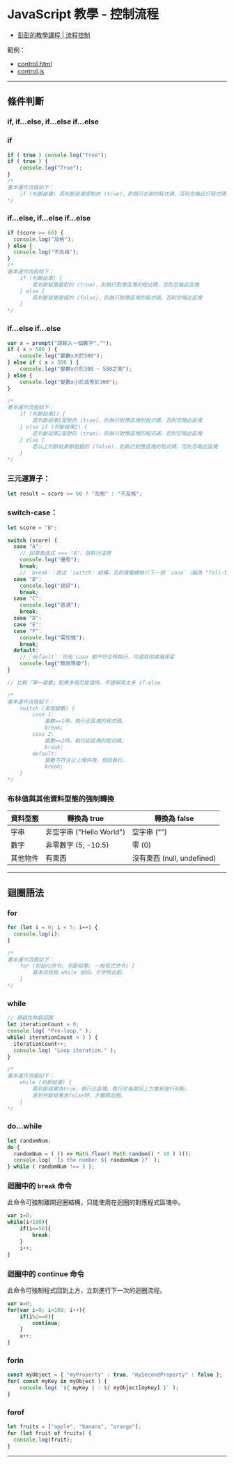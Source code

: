 # JavaScript 教學 - 控制流程

* [彭彭的教學課程 | 流程控制](https://docs.google.com/presentation/d/17Atsg0gRhYaSaAMT4ztHxdeoGIui_zNj1vTMsMiWrRw/edit?usp=sharing)

範例：
* [control.html](../example/control.html)
* [control.js](../example/control.js)

---


## 條件判斷
### if, if...else, if...else if...else
### if
```js
if ( true ) console.log("True");
if ( true ) {
    console.log("True");
}
/*
基本運作流程如下：
    if (判斷結果) 若判斷結果是對的 (true)，則執行右側的程式碼，否則忽略此行程式碼
*/
```
### if...else, if...else if...else
```js
if (score >= 60) {
  console.log("及格");
} else {
  console.log("不及格");
}
/*
基本運作流程如下：
    if (判斷結果) {
        若判斷結果是對的 (true)，則執行對應區塊的程式碼，否則忽略此區塊
    } else {
        若判斷結果是錯的 (false)，則執行對應區塊的程式碼，否則忽略此區塊
    }
*/
```
### if...else if...else
```js
var x = prompt("請輸入一個數字","");
if ( x > 500 ) {
	console.log("變數x大於500");
} else if ( x > 300 ) {
	console.log("變數x介於300 ~ 500之間");
} else {
	console.log("變數x小於或等於300");
}

/*
基本運作流程如下：
    if (判斷結果1) {
        若判斷結果1是對的 (true)，則執行對應區塊的程式碼，否則忽略此區塊
    } else if (判斷結果2) {
        若判斷結果2是對的 (true)，則執行對應區塊的程式碼，否則忽略此區塊
    } else {
        若以上判斷結果都是錯的 (false)，則執行對應區塊的程式碼，否則忽略此區塊
    }
*/
```

### 三元運算子：
```js
let result = score >= 60 ? "及格" : "不及格";
```

### switch-case：
```js
let score = "B";

switch (score) {
  case "A":
    // 如果表達式 === "A"，就執行這裡
    console.log("優秀");
    break;
    // `break`：跳出 `switch` 結構，否則會繼續執行下一個 `case`（稱為 "fall-through" 現象）
  case "B":
    console.log("良好");
    break;
  case "C":
    console.log("普通");
    break;
  case "D":
  case "E":
  case "F":
    console.log("需加強");
    break;
  default:
    // `default`：所有 case 都不符合時執行，可選寫但建議保留
    console.log("無效等級");
}

// 比較「單一變數」對應多個可能值時，不建線寫太多 if-else

/*
基本運作流程如下：
    switch (某個變數) {
        case 1: 
            變數==1時，執行此區塊的程式碼。
            break;
        case 2: 
            變數==2時，執行此區塊的程式碼。
            break;
        default: 
            變數不符合以上條件時，預設執行。
            break;
    }
*/
```

### 布林值與其他資料型態的強制轉換
| 資料型態 | 轉換為 true | 轉換為 false |
| ------- | ----------- | ----------- |
|  字串    | 非空字串 ("Hello World") | 空字串 ("") |
| 數字     | 非零數字 (5, -10.5)  | 零 (0) |
| 其他物件 | 有東西 | 沒有東西 (null, undefined) |


---

## 迴圈語法
### for
```js
for (let i = 0; i < 5; i++) {
  console.log(i);
}

/*
基本運作流程如下：
    for (初始化命令; 判斷結果; 一般程式命令) {
        基本流程與 while 相同，可參照比較。
    }
*/
```

### while
```js
// 請避免無窮迴圈
let iterationCount = 0;
console.log( "Pre-loop." );
while( iterationCount < 3 ) {
  iterationCount++;
  console.log( "Loop iteration." );
}

/*
基本運作流程如下：
    while (判斷結果) {
        若判斷結果為true，執行此區塊。執行完後跳回上方重新進行判斷。
        直到判斷結果為false時，才離開迴圈。
    }
*/
```

### do...while
```js
let randomNum;
do {
  randomNum = ( () => Math.floor( Math.random() * 10 ) )();
  console.log( `Is the number ${ randomNum }?` );
} while ( randomNum !== 3 );
```

### 迴圈中的 `break` 命令
此命令可強制離開迴圈結構，只能使用在迴圈的對應程式區塊中。
```js
var i=0;
while(i<100){
	if(i==50){
		break;
	}
	i++;
}
```

### 迴圈中的 continue 命令
此命令可強制程式回到上方，立刻進行下一次的迴圈流程。
```js
var x=0;
for(var i=0; i<100; i++){
	if(i%2==0){
		continue;
	}
	x++;
}
```

### forin
```js
const myObject = { "myProperty" : true, "mySecondProperty" : false };
for( const myKey in myObject ) {
    console.log( `${ myKey } : ${ myObject[myKey] }` );
}
```

### forof
```js
let fruits = ["apple", "banana", "orange"];
for (let fruit of fruits) {
  console.log(fruit);
}
```

---

